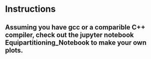 # Instructions
## Assuming you have gcc or a comparible C++ compiler, check out the jupyter notebook Equipartitioning_Notebook to make your own plots.